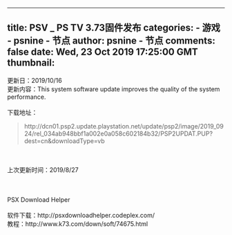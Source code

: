 
---
title: PSV _ PS TV 3.73固件发布
categories: 
    - 游戏
    - psnine - 节点
author: psnine - 节点
comments: false
date: Wed, 23 Oct 2019 17:25:00 GMT
thumbnail: 
---

<div>   
更新日：2019/10/16<br>更新内容：This system software update improves the quality of the system performance.<br><br>下载地址：<br><blockquote>http://dcn01.psp2.update.playstation.net/update/psp2/image/2019_0924/rel_034ab948bbf1a002e0a058c602184b32/PSP2UPDAT.PUP?dest=cn&downloadType=vb</blockquote><br><br>上次更新时间：2019/8/27<br><br><br><br>PSX Download Helper<br><br>软件下载：http://psxdownloadhelper.codeplex.com/<br>教程：http://www.k73.com/down/soft/74675.html  
</div>
            